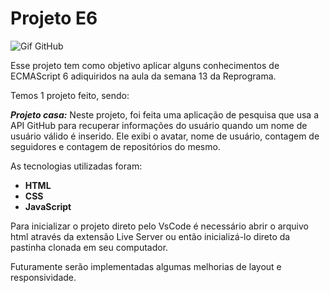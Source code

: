 # Projeto E6

![Gif GitHub](https://media0.giphy.com/headers/GitHub/w8ZJLtJbmuph.gif)

Esse projeto tem como objetivo aplicar alguns conhecimentos de ECMAScript 6 adiquiridos na aula da semana 13 da Reprograma.

Temos 1 projeto feito, sendo:

***Projeto casa:*** Neste projeto, foi feita uma aplicação de pesquisa que usa a API GitHub para recuperar informações do usuário quando um nome de usuário válido é inserido. Ele exibi o avatar, nome de usuário, contagem de seguidores e contagem de repositórios do mesmo.

As tecnologias utilizadas foram:

* **HTML**
* **CSS**
* **JavaScript**

Para inicializar o projeto direto pelo VsCode é necessário abrir o arquivo html através da extensão Live Server ou então inicializá-lo direto da pastinha clonada em seu computador.

Futuramente serão implementadas algumas melhorias de layout e responsividade.
